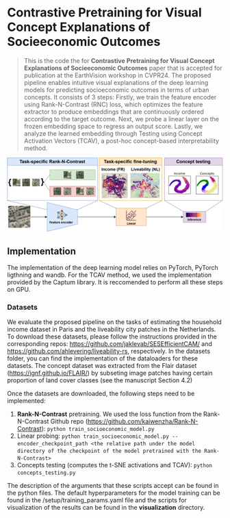 # __Contrastive Pretraining for Visual Concept Explanations of Socieeconomic Outcomes__

>This is the code the for __Contrastive Pretraining for Visual Concept Explanations of Socieeconomic Outcomes__ paper that is accepted for publication at the EarthVision workshop in CVPR24.
The proposed pipeline enables intuitive visual explanations of the deep learning models for predicting socioeconomic outcomes in terms of urban concepts. It consists of 3 steps: Firstly, we train the feature encoder using Rank-N-Contrast (RNC) loss, which optimizes the feature extractor to produce embeddings that are continuously ordered according to the target outcome. Next, we probe a linear layer on the frozen embedding space to regress an output score. Lastly, we analyze the learned embedding through Testing using Concept Activation Vectors (TCAV), a post-hoc concept-based interpretability method.

![Proposed workflow](method_workflow.png)

## Implementation ##
The implementation of the deep learning model relies on PyTorch, PyTorch ligthning and wandb. For the TCAV method, we used the implementation provided by the Captum library. It is reccomended to perform all these steps on GPU. 

### Datasets ###
We evaluate the proposed pipeline on the tasks of estimating the household income dataset in Paris and the liveability city patches in the Netherlands.
To download these datasets, please follow the instructions provided in the corresponding repos: https://github.com/jaklevab/SESEfficientCAM/ and https://github.com/ahlevering/liveability-rs, respectively. In the datasets folder, you can find the implementation of the dataloaders for these datasets.
The concept dataset was extracted from the Flair dataset (https://ignf.github.io/FLAIR/) by subseting image patches having certain proportion of land cover classes (see the manuscript Section 4.2) 

Once the datasets are downloaded, the following steps need to be implemented:
1. **Rank-N-Contrast** pretraining. We used the loss function from the Rank-N-Contrast Github repo (https://github.com/kaiwenzha/Rank-N-Contrast):
`python train_socioeconomic_model.py` 
2. Linear probing: `python train_socioeconomic_model.py --encoder_checkpoint_path <the relative path under the model directory of the checkpoint of the model pretrained with the Rank-N-Contrast>`
3. Concepts testing (computes the t-SNE activations and TCAV): `python concepts_testing.py`

The description of the arguments that these scripts accept can be found in the python files. The default hyperparameters for the model training can be found in the /setup/training_params.yaml file and the scripts for visualization of the results can be found in the **visualization** directory.


